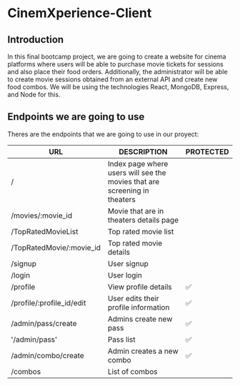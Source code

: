 # CinemXperience-Client

## Introduction
In this final bootcamp project, we are going to create a website for cinema platforms where users will be able to purchase movie tickets for sessions and also place their food orders. Additionally, the administrator will be able to create movie sessions obtained from an external API and create new food combos. We will be using the technologies React, MongoDB, Express, and Node for this.


## Endpoints we are going to use

Theres are the endpoints that we are going to use in our proyect:

| URL                       | DESCRIPTION                                                               | PROTECTED |
| ------------------------- | ------------------------------------------------------------------------- | --------- |
| /                         | Index page where users will see the movies that are screening in theaters |           |
| /movies/:movie_id         | Movie that are in theaters details page                                   |           |
| /TopRatedMovieList        | Top rated movie list                                                      |           |
| /TopRatedMovie/:movie_id  | Top rated movie details                                                   |           |
| /signup                   | User signup                                                               |           |
| /login                    | User login                                                                |           |
| /profile                  | View profile details                                                      | ✅         |
| /profile/:profile_id/edit | User edits their profile information                                      | ✅         |
| /admin/pass/create        | Admins create new pass                                                    | ✅         |
| '/admin/pass'             | Pass list                                                                 | ✅         |
| /admin/combo/create       | Admin creates a new combo                                                 | ✅         |
| /combos                   | List of combos                                                            |           |